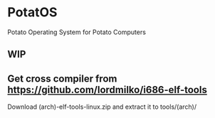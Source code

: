 # PotatOS

Potato Operating System for Potato Computers

## WIP

## Get cross compiler from https://github.com/lordmilko/i686-elf-tools

Download (arch)-elf-tools-linux.zip and extract it to tools/(arch)/